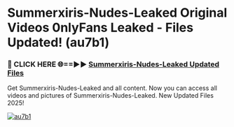 # Summerxiris-Nudes-Leaked Original Videos 0nlyFans Leaked - Files Updated! (au7b1)

<h3>🔴 CLICK HERE 🌐==►► <a href="https://tinyurl.com/4mcuefdz" rel="nofollow">Summerxiris-Nudes-Leaked Updated Files</a></h3>

Get Summerxiris-Nudes-Leaked and all content. Now you can access all videos and pictures of Summerxiris-Nudes-Leaked. New Updated Files 2025!

[![au7b1](https://i.imgur.com/StAQSOY.gif)](https://tinyurl.com/4mcuefdz)
